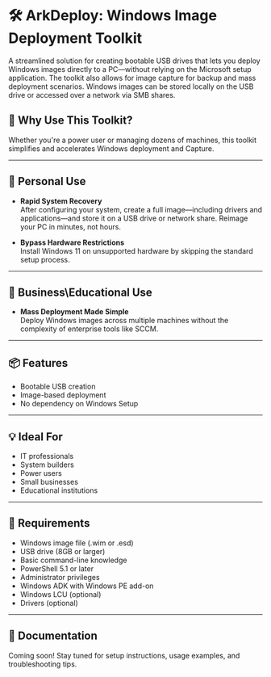 # 🛠️ ArkDeploy: Windows Image Deployment Toolkit

A streamlined solution for creating bootable USB drives that lets you deploy Windows images directly to a PC—without relying on the Microsoft setup application. The toolkit also allows for image capture for backup and mass deployment scenarios. Windows images can be stored locally on the USB drive or accessed over a network via SMB shares.

## 🚀 Why Use This Toolkit?

Whether you're a power user or managing dozens of machines, this toolkit simplifies and accelerates Windows deployment and Capture.

---

## 👤 Personal Use

- **Rapid System Recovery**  
  After configuring your system, create a full image—including drivers and applications—and store it on a USB drive or network share. Reimage your PC in minutes, not hours.

- **Bypass Hardware Restrictions**  
  Install Windows 11 on unsupported hardware by skipping the standard setup process.

---

## 🏢 Business\Educational Use

- **Mass Deployment Made Simple**  
  Deploy Windows images across multiple machines without the complexity of enterprise tools like SCCM.

---

## 📦 Features

- Bootable USB creation
- Image-based deployment
- No dependency on Windows Setup

---

## 💡 Ideal For

- IT professionals
- System builders
- Power users
- Small businesses
- Educational institutions

---

## 🧰 Requirements

- Windows image file (.wim or .esd)
- USB drive (8GB or larger)
- Basic command-line knowledge
- PowerShell 5.1 or later
- Administrator privileges
- Windows ADK with Windows PE add-on
- Windows LCU (optional)
- Drivers (optional)

---

## 📖 Documentation

Coming soon! Stay tuned for setup instructions, usage examples, and troubleshooting tips.

